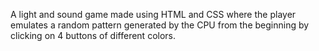 A light and sound game made using HTML and CSS where the player emulates a random pattern generated by the CPU from the beginning by clicking on 4 buttons of different colors.
